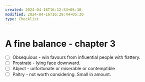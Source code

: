 ```yaml
---
created: 2024-04-16T16:12:53+05:30
modified: 2024-04-16T16:29:44+05:30
type: Checklist
---
```


# A fine balance - chapter 3

- [ ] Obsequious - win favours from influential people with flattery.
- [ ] Prostrate - lying face downward.
- [ ] Abject - unfortunate or miserable or contemptible
- [ ] Paltry - not worth considering. Small in amount.
